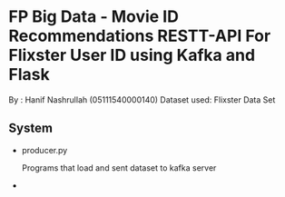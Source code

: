 <h1>FP Big Data - Movie ID Recommendations RESTT-API For Flixster User ID using Kafka and Flask</h1>
<p>By : Hanif Nashrullah (05111540000140)
Dataset used: Flixster Data Set</p>

<h2>System</h2>
<ul>
  <li>producer.py</li>
  <p>Programs that load and sent dataset to kafka server</p>
  <li></li>
</ul>

